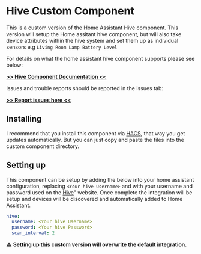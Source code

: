 # Hive Custom Component

This is a custom version of the Home Assistant Hive component.
This version will setup the Home assitant hive component, but will
also take device attributes within the hive system and set them up 
as individual sensors e.g `Living Room Lamp Battery Level`

For details on what the home assistant hive component supports please see below:

[**>> Hive Component Documentation <<**](https://www.home-assistant.io/integrations/hive/)

Issues and trouble reports should be reported in the issues tab:

[**>> Report issues here <<**](https://github.com/Pyhive/HA-Hive-Custom-Component/issues)


## Installing

I recommend that you install this component via [HACS](https://hacs.xyz/),
that way you get updates automatically. But you can just copy and paste the 
files into the custom component directory.

## Setting up

This component can be setup by adding the below into your home assistant 
configuration, replacing `<Your hive Username>` and  with your username
and password used on the [Hive](https://hivehome.com/)" website. 
Once complete the integration will be setup and devices will be discovered
and automatically added to Home Assistant.

```yaml
hive:
  username: <Your hive Username>
  password: <Your hive Password>
  scan_interval: 2 
```

:warning: **Setting up this custom version will overwrite the default integration.**
